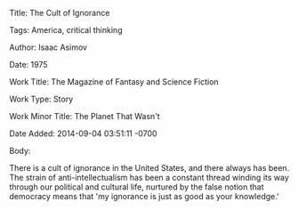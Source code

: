 Title:  The Cult of Ignorance

Tags:   America, critical thinking

Author: Isaac Asimov

Date:   1975

Work Title: The Magazine of Fantasy and Science Fiction

Work Type: Story

Work Minor Title: The Planet That Wasn't

Date Added: 2014-09-04 03:51:11 -0700

Body: 

There is a cult of ignorance in the United States, and there always has been. The strain of anti-intellectualism has been a constant thread winding its way through our political and cultural life, nurtured by the false notion that democracy means that 'my ignorance is just as good as your knowledge.'

